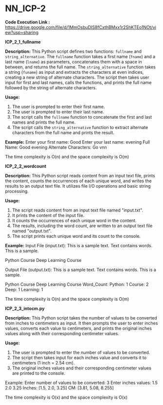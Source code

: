 # NN_ICP-2

**Code Execution Link :**  https://drive.google.com/file/d/1MmOsbuDIS8fCxthBMxx1r2ShKTEo1NOt/view?usp=sharing

**ICP_2_1_fullname**

**Description:**
This Python script defines two functions: `fullname` and `string_alternative`. The `fullname` function takes a first name (`fname`) and a last name (`lname`) as parameters, concatenates them with a space in between, and returns the full name. The `string_alternative` function takes a string (`funame`) as input and extracts the characters at even indices, creating a new string of alternate characters. The script then takes user input for first and last names, calls the functions, and prints the full name followed by the string of alternate characters.

**Usage:**
1. The user is prompted to enter their first name.
2. The user is prompted to enter their last name.
3. The script calls the `fullname` function to concatenate the first and last names and prints the full name.
4. The script calls the `string_alternative` function to extract alternate characters from the full name and prints the result.

**Example:**
Enter your first name:
Good 
Enter your last name:
evening
Full Name: Good evening
Alternate Characters: Go vnn

The time complexity is O(n)  and the space complexity is O(m)

**ICP_2_2_wordcount**

**Description:**
This Python script reads content from an input text file, prints the content, counts the occurrences of each unique word, and writes the results to an output text file. It utilizes file I/O operations and basic string processing.

**Usage:**
1. The script reads content from an input text file named "input.txt".
2. It prints the content of the input file.
3. It counts the occurrences of each unique word in the content.
4. The results, including the word count, are written to an output text file named "output.txt".
5. The script prints each unique word and its count to the console.

**Example:**
Input File (input.txt):
This is a sample text. Text contains words. This is a sample.

Python Course
Deep Learning Course

Output File (output.txt):
This is a sample text. Text contains words. This is a sample.

Python Course
Deep Learning Course
Word_Count:
Python: 1
Course: 2
Deep: 1
Learning: 1

The time complexity is O(n)  and the space complexity is O(m)

**ICP_2_3_intocm.py**

**Description:**
This Python script takes the number of values to be converted from inches to centimeters as input. It then prompts the user to enter inches values, converts each value to centimeters, and prints the original inches values along with their corresponding centimeter values.

**Usage:**
1. The user is prompted to enter the number of values to be converted.
2. The script then takes input for each inches value and converts it to centimeters (1 inch = 2.54 cm).
3. The original inches values and their corresponding centimeter values are printed to the console.

Example:
Enter number of values to be converted: 3
Enter inches values:
1.5
2.0
3.25
Inches: [1.5, 2.0, 3.25]
CM: [3.81, 5.08, 8.255]

The time complexity is O(x)  and the space complexity is O(x)

